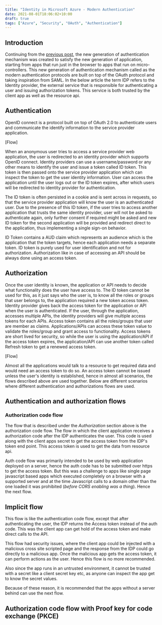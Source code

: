 ```yaml
---
title: "Identity in Microsoft Azure - Modern Authentication"
date: 2021-08-01T18:06:02+10:00
draft: true 
tags: ["Azure", "Security", "OAuth", "Authentication"]
---
```


## Introduction
Continuing from the [previous post](/content/post/securingusingazure-part1.md), the new generation of authentication mechanism was created to satisfy the new generation of application, starting from apps that run just in the browser to apps that run on micro-controllers. This new generation of authentication mechanism called as the modern authentication protocols are built on top of the OAuth protocol and taking inspiration from SAML.
In the below article the term IDP refers to the Identity provider, the external service that is responsible for authenticating a user and issuing authorization tokens. This service is both trusted by the client app as well as the resource api.

## Authentication
OpenID connect is a protocol built on top of OAuth 2.0 to authenticate users and communicate the identify information to the service provider application. 

[Flow]

When an anonymous user tries to access a service provider web application, the user is redirected to an identity provider which supports OpenID connect.  Identity providers can use a username/password or any other means to identify the user and issue a token called ID token. This token is then passed onto the service provider application which can inspect the token to get the user identity information. User can access the application until the user logs out or the ID token expires, after which users will be redirected to identity provider for authentication.

The ID token is often persisted in a cookie and is sent across in requests, so that the service provider application will know the user is an authenticated user. 
Due to the presence of this ID token, if the user tries to access another application that trusts the same identity provider, user will not be asked to authenticate again, only further consent if required might be asked and new ID token for the second application will be provided and redirect direct to the application, thus implementing a single sign-on behavior.

ID Token contains a AUD claim which represents an audience which is the application that the token targets, hence each application needs a separate token. ID token is purely used for user identification and not for authorization. Authorization like in case of accessing an API should be always done using an access token.

## Authorization
Once the user identity is known, the application or API needs to decide what functionality does the user have access to. The ID token cannot be used for this, as it just says who the user is, to know all the roles or groups that user belongs to, the application required a new token access token. Identity provider gives back the access token for the application or API when the user is authenticated. 
If the user, through the application, accesses multiple APIs, the identity providers will give multiple access tokens for each APIs. 
Access token contains all the roles/groups that user are member as claims. Applications/APIs can access these token value to validate the roles/group and grant access to functionality.
Access tokens are short lived for security, so while the user is using the application/API if the access token expires, the application/API can use another token called Refresh token to get a renewed access token. 

[Flow]

 Almost all the applications would talk to a resource to get required data and would need an access token to do so. An access token cannot be issued unless the user's identity is  established, hence in almost all scenarios, the flows described above are used together. Below are different scenarios where different authentication and authorizations flows are used.

## Authentication and authorization flows

### Authorization code flow
The flow that is described under the *Authorization* section above is the authorization code flow. The flow in which the client application receives a authorization code after the IDP authenticates the user. This code is used along with the client apps secret to get the access token from the IDP's token end point. This access token is used to get the data from resource api.

Auth code flow was primarily intended to be used by web application deployed on a server, hence the auth code has to be submitted over https to get the access token. But this was a challenge to apps like single page javascript based apps which executed completely on a browser with a supported server and at the time Javascript calls to a domain other than the one loaded it was prohibited (*before CORS enabling was a thing*). Hence the next flow.

## Implicit flow
This flow is like the authentication code flow, except that after authenticating the user, the IDP returns the Access token instead of the auth code. This was the client app can get hold of the access token and make direct calls to the API.

This flow had security issues, where the client app could be injected with a malicious cross site scripted page and the response from the IDP could go directly to a malicious app. Once the malicious app gets the access token, it can perform actions as the user. Hence this flow is no more recommended. 

Also since the app runs in an untrusted environment, it cannot be trusted with a secret like a client secret key etc, as anyone can inspect the app get to know the secret values.

Because of these reason, it is recommended that the apps without a server behind can use the next flow.

## Authorization code flow with Proof key for code exchange (PKCE)


